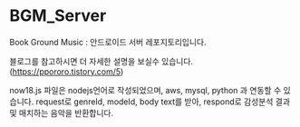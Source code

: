 # BGM_Server
Book Ground Music : 안드로이드 서버 레포지토리입니다.


블로그를 참고하시면 더 자세한 설명을 보실수 있습니다.(https://ppororo.tistory.com/5)


now18.js 파일은 nodejs언어로 작성되었으며, aws, mysql, python 과 연동할 수 있습니다.
request로 genreId, modeId, body text를 받아, respond로 감성분석 결과 및 매치하는 음악을 반환합니다.
